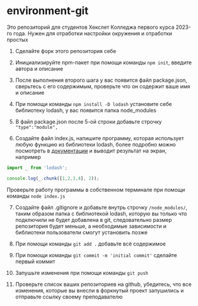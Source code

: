 # environment-git
Это репозиторий для студентов Хекслет Колледжа первого курса 2023-го года. Нужен для отработки настройки окружения и отработки простых 

1) Сделайте форк этого репозитория себе 

2) Инициализируйте npm-пакет при помощи команды `npm init`, введите автора и описание

3) После выполнения второго шага у вас появится файл package.json, сверьтесь с его содержимым, проверьте что он содержит ваше имя и описание

4) При помощи команды `npm install -D lodash` установите себе библиотеку lodash, у вас появится папка node_modules 

5) В файл package.json после 5-ой строки добавьте строчку `"type":"module",`

6) Создайте файл index.js, напишите программу, которая использует любую функцию из библиотеки lodash, более подробно можно посмотреть в [документации](https://lodash.com/docs/) и выводит результат на экран, например 

```javascript 
import _ from 'lodash';

console.log(_.chunk([1,2,3,4], 2));
```

Проверьте работу программы в собственном терминале при помощи команды `node index.js`

7) Создайте файл .gitignore  и добавьте внутрь строчку `/node_modules/`, таким образом папка с библиотекой lodash, которую вы только что подключили не будет добавлена в git, следовательно размер репозитория будет меньше, а необходимые зависимости и библиотеки пользователи смогут установить позже 

8) При помощи команды `git add .` добавьте всё содержимое 

9) При помощи команды `git commit -m 'initial commit'` сделайте первый коммит 

10) Запушьте изменения при помощи команды `git push` 

11) Проверьте список ваших репозиториев на github, убедитесь, что все изменения, которые вы внесли в форкнутый проект запушились и отправьте ссылку своему преподавателю